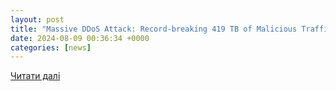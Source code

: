 ```yaml
---
layout: post
title: "Massive DDoS Attack: Record-breaking 419 TB of Malicious Traffic"
date: 2024-08-09 00:36:34 +0000
categories: [news]
---
```


[Читати далі](https://cybersecuritynews.com/record-breaking-419-tb-ddos-attack/)

